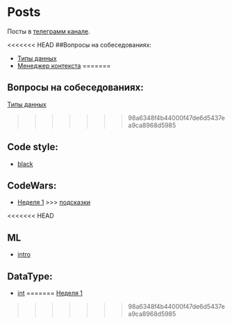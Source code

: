 # Posts

Посты в [телеграмм канале](https://t.me/casual_python).

<<<<<<< HEAD
##Вопросы на собеседованиях:
- [Типы данных](1_mondnay/210329.MD)
- [Менеджер контекста](1_mondnay/210405.MD)
=======
## Вопросы на собеседованиях:

[Типы данных](1_mondnay/210329.MD)
>>>>>>> 98a6348f4b44000f47de6d5437ea9ca8968d5985

## Code style:
- [black](3_wednesday/210331.MD)

## CodeWars:
- [Неделя 1](2_tuesday/210330.MD) >>> [подсказки](6_saturday/210403.MD)

<<<<<<< HEAD
## ML
- [intro](4_thursday/210401.MD)

## DataType:
- [int](5_friday/210402.MD)
=======
[Неделя 1](2_tuesday/210330.MD)
>>>>>>> 98a6348f4b44000f47de6d5437ea9ca8968d5985
